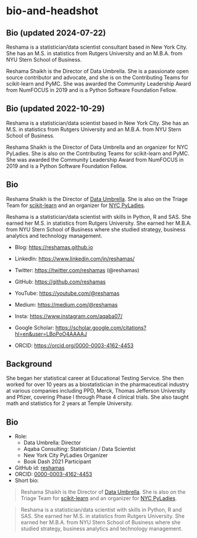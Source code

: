 # bio-and-headshot

## Bio (updated 2024-07-22)
Reshama is a statistician/data scientist consultant based in New York City. She has an M.S. in statistics from Rutgers University and an M.B.A. from NYU Stern School of Business.

Reshama Shaikh is the Director of Data Umbrella. She is a passionate open source contributor and advocate, and she is on the Contributing Teams for scikit-learn and PyMC. She was awarded the Community Leadership Award from NumFOCUS in 2019 and is a Python Software Foundation Fellow.



## Bio (updated 2022-10-29)
Reshama is a statistician/data scientist based in New York City. She has an M.S. in statistics from Rutgers University and an M.B.A. from NYU Stern School of Business.

Reshama Shaikh is the Director of Data Umbrella and an organizer for NYC PyLadies. She is also on the Contributing Teams for scikit-learn and PyMC. She was awarded the Community Leadership Award from NumFOCUS in 2019 and is a Python Software Foundation Fellow.



## Bio

Reshama Shaikh is the Director of [Data Umbrella](https://www.dataumbrella.org). She is also on the Triage Team for [scikit-learn](https://github.com/scikit-learn/scikit-learn) and an organizer for [NYC PyLadies](https://www.meetup.com/NYC-PyLadies/).

Reshama is a statistician/data scientist with skills in Python, R and SAS. She earned her M.S. in statistics from Rutgers University.  She earned her M.B.A. from NYU Stern School of Business where she studied strategy, business analytics and technology management.  

- Blog:  https://reshamas.github.io  
- LinkedIn:  https://www.linkedin.com/in/reshamas/  
- Twitter: https://twitter.com/reshamas  (@reshamas)  
- GitHub:  https://github.com/reshamas  
- YouTube: https://youtube.com/@reshamas
- Medium:  https://medium.com/@reshamas  
- Insta: https://www.instagram.com/aqaba07/

- Google Scholar: https://scholar.google.com/citations?hl=en&user=LBoPoO4AAAAJ
- ORCID: https://orcid.org/0000-0003-4162-4453

## Background

She began her statistical career at Educational Testing Service.  She then worked for over 10 years as a biostatistician in the pharmaceutical industry at various companies including PPD, Merck, Thomas Jefferson University and Pfizer, covering Phase I through Phase 4 clinical trials. She also taught math and statistics for 2 years at Temple University.  

## Bio
* Role: 
  * Data Umbrella:  Director
  * Aqaba Consulting: Statistician / Data Scientist
  * New York City PyLadies Organizer
  * Book Dash 2021 Participant
* GitHub id: [reshamas](http://github.com/reshamas)
* ORCID: [0000-0003-4162-4453](https://orcid.org/0000-0003-4162-4453)
* Short bio:
> Reshama Shaikh is the Director of [Data Umbrella](https://www.dataumbrella.org). She is also on the Triage Team for [scikit-learn](https://github.com/scikit-learn/scikit-learn) and an organizer for [NYC PyLadies](https://www.meetup.com/NYC-PyLadies/).

>Reshama is a statistician/data scientist with skills in Python, R and SAS. She earned her M.S. in statistics from Rutgers University.  She earned her M.B.A. from NYU Stern School of Business where she studied strategy, business analytics and technology management.  


 
